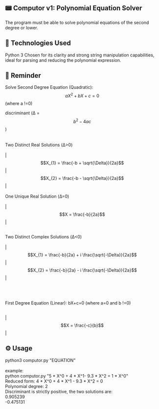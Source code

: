 📟 Computor v1: Polynomial Equation Solver
---
The program must be able to solve polynomial equations of the second degree or lower.

🐍 Technologies Used
---
Python 3	Chosen for its clarity and strong string manipulation capabilities, ideal for parsing and reducing the polynomial expression.


🧠 Reminder
---
Solve Second Degree Equation (Quadratic): $$aX^2 +bX+c=0$$ (where a !=0)

discriminant (Δ = $$b^2 - 4ac$$)
<br>
<br>
<br>
Two Distinct Real Solutions (Δ>0)
<br>
<br>
|  $$X_{1} = \frac{-b + \sqrt{\Delta}}{2a}$$ | $$X_{2} = \frac{-b - \sqrt{\Delta}}{2a}$$ |
<br>
<br>
One Unique Real Solution (Δ=0)\
<br>
| $$X = \frac{-b}{2a}$$ |\
<br>

Two Distinct Complex Solutions (Δ<0)
<br>\
|  $$X_{1} = \frac{-b}{2a} + i \frac{\sqrt{-\Delta}}{2a}$$ |  $$X_{2} = \frac{-b}{2a} - i \frac{\sqrt{-\Delta}}{2a}$$ |

<br>
<br>
<br>
First Degree Equation (Linear): bX+c=0 (where a=0 and b !=0)
<br>
<br>

| $$X = \frac{-c}{b}$$ |

⚙️ Usage
---
python3 computor.py "EQUATION"\
<br>
example:\
python computor.py "5 * X^0 + 4 * X^1- 9.3 * X^2 = 1 * X^0"
<br>
Reduced form: 4 * X^0 + 4 * X^1 - 9.3 * X^2 = 0\
Polynomial degree: 2\
Discriminant is strictly positive, the two solutions are:
<br>
0.905239\
-0.475131
